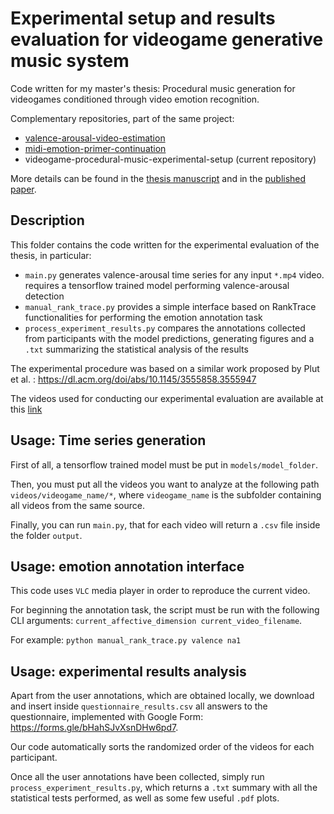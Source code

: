 # Experimental setup and results evaluation for videogame generative music system

Code written for my master's thesis: Procedural music generation for videogames conditioned through video emotion recognition. 

Complementary repositories, part of the same project:
-  [valence-arousal-video-estimation](https://github.com/FrancescoZumo/valence-arousal-video-estimation)
-  [midi-emotion-primer-continuation](https://github.com/FrancescoZumo/midi-emotion-primer-continuation)
-  videogame-procedural-music-experimental-setup (current repository)

More details can be found in the [thesis manuscript](https://www.politesi.polimi.it/handle/10589/210809) and in the [published paper](https://ieeexplore.ieee.org/document/10335439).

## Description
This folder contains the code written for the experimental evaluation of the thesis, in particular:
- `main.py` generates valence-arousal time series for any input `*.mp4` video. requires a tensorflow trained model performing valence-arousal detection
- `manual_rank_trace.py` provides a simple interface based on RankTrace functionalities for performing the emotion annotation task
- `process_experiment_results.py` compares the annotations collected from participants with the model predictions, generating figures and a `.txt` summarizing the statistical analysis of the results

The experimental procedure was based on a similar work proposed by Plut et al. : https://dl.acm.org/doi/abs/10.1145/3555858.3555947

The videos used for conducting our experimental evaluation are available at this [link](https://www.youtube.com/playlist?list=PLw4IxoxadimNV2-oapulrengf79XCcXNM)

## Usage: Time series generation

First of all, a tensorflow trained model must be put in `models/model_folder`. 

Then, you must put all the videos you want to analyze at the following path `videos/videogame_name/*`, where `videogame_name` is the subfolder containing all videos from the same source.

Finally, you can run `main.py`, that for each video will return a `.csv` file inside the folder `output`.

## Usage: emotion annotation interface

This code uses `VLC` media player in order to reproduce the current video.

For beginning the annotation task, the script must be run with the following CLI arguments: `current_affective_dimension current_video_filename`.

For example: `python manual_rank_trace.py valence na1`

## Usage: experimental results analysis
Apart from the user annotations, which are obtained locally, we download and insert inside `questionnaire_results.csv` all answers to the questionnaire, implemented with Google Form: https://forms.gle/bHahSJvXsnDHw6pd7. 

Our code automatically sorts the randomized order of the videos for each participant.

Once all the user annotations have been collected, simply run `process_experiment_results.py`, which returns a `.txt` summary with all the statistical tests performed, as well as some few useful `.pdf` plots.
